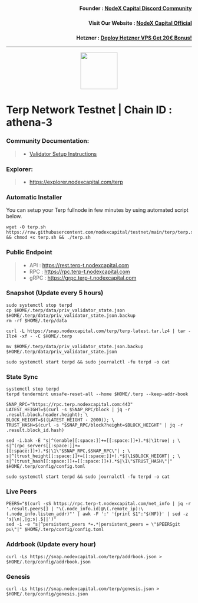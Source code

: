<h3><p style="font-size:14px" align="right">Founder :
<a href="https://discord.gg/nodexcapital" target="_blank">NodeX Capital Discord Community</a></p></h3>
<h3><p style="font-size:14px" align="right">Visit Our Website :
<a href="https://discord.gg/nodexcapital" target="_blank">NodeX Capital Official</a></p></h3>
<h3><p style="font-size:14px" align="right">Hetzner :
<a href="https://hetzner.cloud/?ref=bMTVi7dcwSgA" target="_blank">Deploy Hetzner VPS Get 20€ Bonus!</a></h3>
<hr>

<p align="center">
  <img height="100" height="auto" src="https://nodejumper.io/assets/img/chain/gitopia.webp">
</p>

# Terp Network Testnet | Chain ID : athena-3

### Community Documentation:
>- [Validator Setup Instructions](https://nodejumper.io/terpnetwork-testnet/installation)

### Explorer:
>-  https://explorer.nodexcapital.com/terp

### Automatic Installer
You can setup your Terp fullnode in few minutes by using automated script below.
```
wget -O terp.sh https://raw.githubusercontent.com/nodexcapital/testnet/main/terp/terp.sh && chmod +x terp.sh && ./terp.sh
```
### Public Endpoint

>- API : https://rest.terp-t.nodexcapital.com
>- RPC : https://rpc.terp-t.nodexcapital.com
>- gRPC : https://grpc.terp-t.nodexcapital.com

### Snapshot (Update every 5 hours)
```
sudo systemctl stop terpd
cp $HOME/.terp/data/priv_validator_state.json $HOME/.terp/data/priv_validator_state.json.backup
rm -rf $HOME/.terp/data

curl -L https://snap.nodexcapital.com/terp/terp-latest.tar.lz4 | tar -Ilz4 -xf - -C $HOME/.terp

mv $HOME/.terp/data/priv_validator_state.json.backup $HOME/.terp/data/priv_validator_state.json

sudo systemctl start terpd && sudo journalctl -fu terpd -o cat
```

### State Sync
```
systemctl stop terpd
terpd tendermint unsafe-reset-all --home $HOME/.terp --keep-addr-book

SNAP_RPC="https://rpc.terp.nodexcapital.com:443"
LATEST_HEIGHT=$(curl -s $SNAP_RPC/block | jq -r .result.block.header.height); \
BLOCK_HEIGHT=$((LATEST_HEIGHT - 2000)); \
TRUST_HASH=$(curl -s "$SNAP_RPC/block?height=$BLOCK_HEIGHT" | jq -r .result.block_id.hash)

sed -i.bak -E "s|^(enable[[:space:]]+=[[:space:]]+).*$|\1true| ; \
s|^(rpc_servers[[:space:]]+=[[:space:]]+).*$|\1\"$SNAP_RPC,$SNAP_RPC\"| ; \
s|^(trust_height[[:space:]]+=[[:space:]]+).*$|\1$BLOCK_HEIGHT| ; \
s|^(trust_hash[[:space:]]+=[[:space:]]+).*$|\1\"$TRUST_HASH\"|" $HOME/.terp/config/config.toml

sudo systemctl start terpd && sudo journalctl -fu terpd -o cat
```

### Live Peers
```
PEERS="$(curl -sS https://rpc.terp-t.nodexcapital.com/net_info | jq -r '.result.peers[] | "\(.node_info.id)@\(.remote_ip):\(.node_info.listen_addr)"' | awk -F ':' '{print $1":"$(NF)}' | sed -z 's|\n|,|g;s|.$||')"
sed -i -e "s|^persistent_peers *=.*|persistent_peers = \"$PEERSgit pu\"|" $HOME/.terp/config/config.toml
```
### Addrbook (Update every hour)
```
curl -Ls https://snap.nodexcapital.com/terp/addrbook.json > $HOME/.terp/config/addrbook.json
```
### Genesis
```
curl -Ls https://snap.nodexcapital.com/terp/genesis.json > $HOME/.terp/config/genesis.json
```